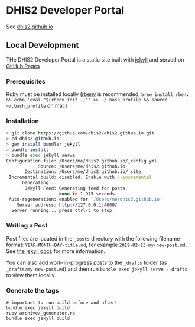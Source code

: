 # DHIS2 Developer Portal

See [dhis2.github.io](https://dhis2.github.io)

## Local Development

THe DHIS2 Developer Portal is a static site built with [jekyll](https://jekyllrb.com/) and served on [GitHub Pages](https://pages.github.com/)

### Prerequisites

Ruby must be installed locally ([rbenv](https://github.com/rbenv/rbenv) is recommended, `brew install rbenv && echo 'eval "$(rbenv init -)"' >> ~/.bash_profile && source ~/.bash_profile` on mac)

### Installation

```sh
> git clone https://github.com/dhis2/dhis2.github.io.git
> cd dhis2.github.io
> gem install bundler jekyll
> bundle install
> bundle exec jekyll serve
Configuration file: /Users/me/dhis2.github.io/_config.yml
            Source: /Users/me/dhis2.github.io
       Destination: /Users/me/dhis2.github.io/_site
 Incremental build: disabled. Enable with --incremental
      Generating...
       Jekyll Feed: Generating feed for posts
                    done in 1.975 seconds.
 Auto-regeneration: enabled for '/Users/me/dhis2.github.io'
    Server address: http://127.0.0.1:4000/
  Server running... press ctrl-c to stop.
```

### Writing a Post

Post files are located in the `_posts` directory with the following filename format: `YEAR-MONTH-DAY-title.md`, for example `2019-02-13-my-new-post.md`. See [the jekyll docs](https://jekyllrb.com/docs/posts/) for more information.

You can also add work-in-progress posts to the `_drafts` folder (as `_drafts/my-new-post.md`) and then run `bundle exec jekyll serve --drafts` to view them locally.

### Generate the tags

```
# important to run build before and after!
bundle exec jekyll build
ruby archive/_generator.rb
bundle exec jekyll build
```
